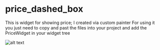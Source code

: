 # price_dashed_box
This is widget for showing price;
I created via custom painter
For using it you just need to copy and past the files into your project and add the PriceWidget in your widget tree

![alt text](https://github.com/mjdarvishi/reponame/blob/main/Screenshot_1683053236.png?raw=true)

